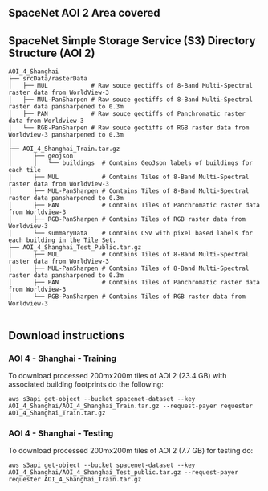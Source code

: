 ## SpaceNet AOI 2 Area covered
<script src="https://embed.github.com/view/geojson/SpaceNetChallenge/utilities/spacenetV3/spacenetutilities/datasets/AOI_4_Shanghai/AOI_4_Shanghai_SrcTindexex.geojson"></script>


## SpaceNet Simple Storage Service (S3) Directory Structure (AOI 2)
```
AOI_4_Shanghai
├── srcData/rasterData
│   ├── MUL            # Raw souce geotiffs of 8-Band Multi-Spectral raster data from WorldView-3
│   ├── MUL-PanSharpen # Raw souce geotiffs of 8-Band Multi-Spectral raster data pansharpened to 0.3m
│   ├── PAN            # Raw souce geotiffs of Panchromatic raster data from Worldview-3
│   └── RGB-PanSharpen # Raw souce geotiffs of RGB raster data from Worldview-3 pansharpened to 0.3m
│      
├── AOI_4_Shanghai_Train.tar.gz
│      ├── geojson
│      │   └── buildings  # Contains GeoJson labels of buildings for each tile
│      ├── MUL            # Contains Tiles of 8-Band Multi-Spectral raster data from WorldView-3
│      ├── MUL-PanSharpen # Contains Tiles of 8-Band Multi-Spectral raster data pansharpened to 0.3m
│      ├── PAN            # Contains Tiles of Panchromatic raster data from Worldview-3
│      ├── RGB-PanSharpen # Contains Tiles of RGB raster data from Worldview-3
│      └── summaryData    # Contains CSV with pixel based labels for each building in the Tile Set.
├── AOI_4_Shanghai_Test_Public.tar.gz
│      ├── MUL            # Contains Tiles of 8-Band Multi-Spectral raster data from WorldView-3
│      ├── MUL-PanSharpen # Contains Tiles of 8-Band Multi-Spectral raster data pansharpened to 0.3m
│      ├── PAN            # Contains Tiles of Panchromatic raster data from Worldview-3
│      └── RGB-PanSharpen # Contains Tiles of RGB raster data from Worldview-3
      
```
## Download instructions


### AOI 4 - Shanghai - Training
To download processed 200mx200m tiles of AOI 2 (23.4 GB) with associated building footprints do the following:
```
aws s3api get-object --bucket spacenet-dataset --key AOI_4_Shanghai/AOI_4_Shanghai_Train.tar.gz --request-payer requester AOI_4_Shanghai_Train.tar.gz
```

### AOI 4 - Shanghai - Testing
To download processed 200mx200m tiles of AOI 2 (7.7 GB) for testing do:
```
aws s3api get-object --bucket spacenet-dataset --key AOI_4_Shanghai/AOI_4_Shanghai_Test_public.tar.gz --request-payer requester AOI_4_Shanghai_Train.tar.gz
```